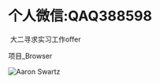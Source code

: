 # 个人微信:QAQ388598
  大二寻求实习工作offer 

项目_Browser

![Aaron Swartz](https://github.com/XuWuDeAi/qt/raw/master/XY1.jpg)
